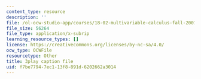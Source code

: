 ```yaml
---
content_type: resource
description: ''
file: /ol-ocw-studio-app/courses/18-02-multivariable-calculus-fall-2007/f7be77947ec113f8891d6202662a3014_44R5HgbrUmc.srt
file_size: 56264
file_type: application/x-subrip
learning_resource_types: []
license: https://creativecommons.org/licenses/by-nc-sa/4.0/
ocw_type: OCWFile
resourcetype: Other
title: 3play caption file
uid: f7be7794-7ec1-13f8-891d-6202662a3014
---
```

